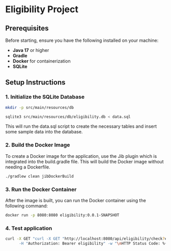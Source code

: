 # Eligibility Project

## Prerequisites

Before starting, ensure you have the following installed on your machine:

- **Java 17** or higher
- **Gradle** 
- **Docker** for containerization
- **SQLite**

## Setup Instructions

### 1. Initialize the SQLite Database
```bash
mkdir -p src/main/resources/db
```
```bash
sqlite3 src/main/resources/db/eligibility.db < data.sql
```
This will run the data.sql script to create the necessary tables and insert some sample data into the database.

### 2. Build the Docker Image
To create a Docker image for the application, use the Jib plugin which is integrated into the build.gradle file. This will build the Docker image without needing a Dockerfile.
```bash
./gradlew clean jibDockerBuild
```
### 3. Run the Docker Container

After the image is built, you can run the Docker container using the following command:
```bash
docker run -p 8080:8080 eligibility:0.0.1-SNAPSHOT
```
### 4. Test application
```bash
curl -X GET "curl -X GET "http://localhost:8080/api/eligibility/check?employe_code=123&member_status=employee&employee_id=44000100&employee_date_of_birth=1979-01-09" \
      -H "Authorization: Bearer eligibility" -w "\nHTTP Status Code: %{http_code}"
```
